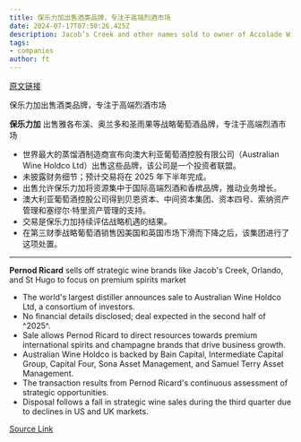 ```yaml
---
title: 保乐力加出售酒类品牌，专注于高端烈酒市场
date: 2024-07-17T07:50:26.425Z
description: Jacob’s Creek and other names sold to owner of Accolade Wines
tags: 
- companies
author: ft
---
```


[原文链接](https://ft.com/content/aefeb8d7-ccb5-4b6f-b8e4-48975cb5217d)

保乐力加出售酒类品牌，专注于高端烈酒市场

**保乐力加** 出售雅各布溪、奥兰多和圣雨果等战略葡萄酒品牌，专注于高端烈酒市场
- 世界最大的蒸馏酒制造商宣布向澳大利亚葡萄酒控股有限公司（Australian Wine Holdco Ltd）出售这些品牌，该公司是一个投资者联盟。
- 未披露财务细节；预计交易将在 2025 年下半年完成。
- 出售允许保乐力加将资源集中于国际高端烈酒和香槟品牌，推动业务增长。
- 澳大利亚葡萄酒控股公司得到贝恩资本、中间资本集团、资本四号、索纳资产管理和塞缪尔·特里资产管理的支持。
- 交易是保乐力加持续评估战略机遇的结果。
- 在第三财季战略葡萄酒销售因美国和英国市场下滑而下降之后，该集团进行了这项处置。

---

 **Pernod Ricard** sells off strategic wine brands like Jacob's Creek, Orlando, and St Hugo to focus on premium spirits market
- The world's largest distiller announces sale to Australian Wine Holdco Ltd, a consortium of investors.
- No financial details disclosed; deal expected in the second half of ^2025^.
- Sale allows Pernod Ricard to direct resources towards premium international spirits and champagne brands that drive business growth.
- Australian Wine Holdco is backed by Bain Capital, Intermediate Capital Group, Capital Four, Sona Asset Management, and Samuel Terry Asset Management.
- The transaction results from Pernod Ricard's continuous assessment of strategic opportunities.
- Disposal follows a fall in strategic wine sales during the third quarter due to declines in US and UK markets.

[Source Link](https://ft.com/content/aefeb8d7-ccb5-4b6f-b8e4-48975cb5217d)

